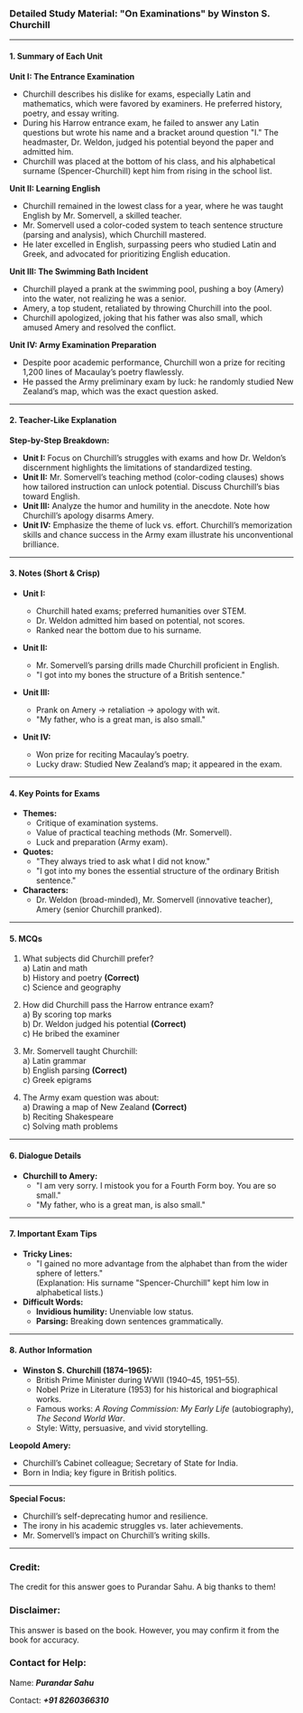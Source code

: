 ### **Detailed Study Material: "On Examinations" by Winston S. Churchill**  

---

#### **1. Summary of Each Unit**  

**Unit I: The Entrance Examination**  
- Churchill describes his dislike for exams, especially Latin and mathematics, which were favored by examiners. He preferred history, poetry, and essay writing.  
- During his Harrow entrance exam, he failed to answer any Latin questions but wrote his name and a bracket around question "I." The headmaster, Dr. Weldon, judged his potential beyond the paper and admitted him.  
- Churchill was placed at the bottom of his class, and his alphabetical surname (Spencer-Churchill) kept him from rising in the school list.  

**Unit II: Learning English**  
- Churchill remained in the lowest class for a year, where he was taught English by Mr. Somervell, a skilled teacher.  
- Mr. Somervell used a color-coded system to teach sentence structure (parsing and analysis), which Churchill mastered.  
- He later excelled in English, surpassing peers who studied Latin and Greek, and advocated for prioritizing English education.  

**Unit III: The Swimming Bath Incident**  
- Churchill played a prank at the swimming pool, pushing a boy (Amery) into the water, not realizing he was a senior.  
- Amery, a top student, retaliated by throwing Churchill into the pool.  
- Churchill apologized, joking that his father was also small, which amused Amery and resolved the conflict.  

**Unit IV: Army Examination Preparation**  
- Despite poor academic performance, Churchill won a prize for reciting 1,200 lines of Macaulay’s poetry flawlessly.  
- He passed the Army preliminary exam by luck: he randomly studied New Zealand’s map, which was the exact question asked.  

---

#### **2. Teacher-Like Explanation**  

**Step-by-Step Breakdown:**  
- **Unit I:** Focus on Churchill’s struggles with exams and how Dr. Weldon’s discernment highlights the limitations of standardized testing.  
- **Unit II:** Mr. Somervell’s teaching method (color-coding clauses) shows how tailored instruction can unlock potential. Discuss Churchill’s bias toward English.  
- **Unit III:** Analyze the humor and humility in the anecdote. Note how Churchill’s apology disarms Amery.  
- **Unit IV:** Emphasize the theme of luck vs. effort. Churchill’s memorization skills and chance success in the Army exam illustrate his unconventional brilliance.  

---

#### **3. Notes (Short & Crisp)**  
- **Unit I:**  
  - Churchill hated exams; preferred humanities over STEM.  
  - Dr. Weldon admitted him based on potential, not scores.  
  - Ranked near the bottom due to his surname.  

- **Unit II:**  
  - Mr. Somervell’s parsing drills made Churchill proficient in English.  
  - "I got into my bones the structure of a British sentence."  

- **Unit III:**  
  - Prank on Amery → retaliation → apology with wit.  
  - "My father, who is a great man, is also small."  

- **Unit IV:**  
  - Won prize for reciting Macaulay’s poetry.  
  - Lucky draw: Studied New Zealand’s map; it appeared in the exam.  

---

#### **4. Key Points for Exams**  
- **Themes:**  
  - Critique of examination systems.  
  - Value of practical teaching methods (Mr. Somervell).  
  - Luck and preparation (Army exam).  
- **Quotes:**  
  - "They always tried to ask what I did not know."  
  - "I got into my bones the essential structure of the ordinary British sentence."  
- **Characters:**  
  - Dr. Weldon (broad-minded), Mr. Somervell (innovative teacher), Amery (senior Churchill pranked).  

---

#### **5. MCQs**  
1. What subjects did Churchill prefer?  
   a) Latin and math  
   b) History and poetry **(Correct)**  
   c) Science and geography  

2. How did Churchill pass the Harrow entrance exam?  
   a) By scoring top marks  
   b) Dr. Weldon judged his potential **(Correct)**  
   c) He bribed the examiner  

3. Mr. Somervell taught Churchill:  
   a) Latin grammar  
   b) English parsing **(Correct)**  
   c) Greek epigrams  

4. The Army exam question was about:  
   a) Drawing a map of New Zealand **(Correct)**  
   b) Reciting Shakespeare  
   c) Solving math problems  

---

#### **6. Dialogue Details**  
- **Churchill to Amery:**  
  - "I am very sorry. I mistook you for a Fourth Form boy. You are so small."  
  - "My father, who is a great man, is also small."  

---

#### **7. Important Exam Tips**  
- **Tricky Lines:**  
  - "I gained no more advantage from the alphabet than from the wider sphere of letters."  
    (Explanation: His surname "Spencer-Churchill" kept him low in alphabetical lists.)  
- **Difficult Words:**  
  - **Invidious humility:** Unenviable low status.  
  - **Parsing:** Breaking down sentences grammatically.  

---

#### **8. Author Information**  
- **Winston S. Churchill (1874–1965):**  
  - British Prime Minister during WWII (1940–45, 1951–55).  
  - Nobel Prize in Literature (1953) for his historical and biographical works.  
  - Famous works: *A Roving Commission: My Early Life* (autobiography), *The Second World War*.  
  - Style: Witty, persuasive, and vivid storytelling.  

**Leopold Amery:**  
- Churchill’s Cabinet colleague; Secretary of State for India.  
- Born in India; key figure in British politics.  

--- 

**Special Focus:**  
- Churchill’s self-deprecating humor and resilience.  
- The irony in his academic struggles vs. later achievements.  
- Mr. Somervell’s impact on Churchill’s writing skills.  


---


### **Credit:**
The credit for this answer goes to Purandar Sahu. A big thanks to them!

### **Disclaimer:**
This answer is based on the book. However, you may confirm it from the book for accuracy.

### **Contact for Help:**
Name: ***Purandar Sahu***

Contact: ***+91 8260366310***
